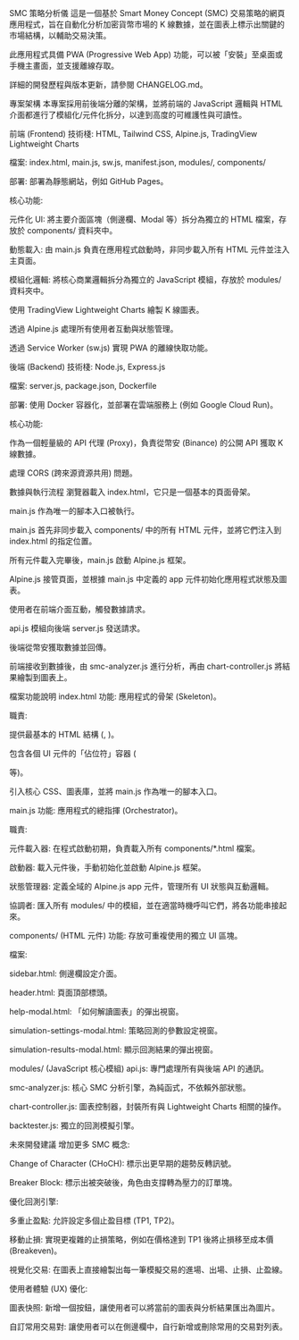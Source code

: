 SMC 策略分析儀
這是一個基於 Smart Money Concept (SMC) 交易策略的網頁應用程式，旨在自動化分析加密貨幣市場的 K 線數據，並在圖表上標示出關鍵的市場結構，以輔助交易決策。

此應用程式具備 PWA (Progressive Web App) 功能，可以被「安裝」至桌面或手機主畫面，並支援離線存取。

詳細的開發歷程與版本更新，請參閱 CHANGELOG.md。

專案架構
本專案採用前後端分離的架構，並將前端的 JavaScript 邏輯與 HTML 介面都進行了模組化/元件化拆分，以達到高度的可維護性與可讀性。

前端 (Frontend)
技術棧: HTML, Tailwind CSS, Alpine.js, TradingView Lightweight Charts

檔案: index.html, main.js, sw.js, manifest.json, modules/, components/

部署: 部署為靜態網站，例如 GitHub Pages。

核心功能:

元件化 UI: 將主要介面區塊（側邊欄、Modal 等）拆分為獨立的 HTML 檔案，存放於 components/ 資料夾中。

動態載入: 由 main.js 負責在應用程式啟動時，非同步載入所有 HTML 元件並注入主頁面。

模組化邏輯: 將核心商業邏輯拆分為獨立的 JavaScript 模組，存放於 modules/ 資料夾中。

使用 TradingView Lightweight Charts 繪製 K 線圖表。

透過 Alpine.js 處理所有使用者互動與狀態管理。

透過 Service Worker (sw.js) 實現 PWA 的離線快取功能。

後端 (Backend)
技術棧: Node.js, Express.js

檔案: server.js, package.json, Dockerfile

部署: 使用 Docker 容器化，並部署在雲端服務上 (例如 Google Cloud Run)。

核心功能:

作為一個輕量級的 API 代理 (Proxy)，負責從幣安 (Binance) 的公開 API 獲取 K 線數據。

處理 CORS (跨來源資源共用) 問題。

數據與執行流程
瀏覽器載入 index.html，它只是一個基本的頁面骨架。

main.js 作為唯一的腳本入口被執行。

main.js 首先非同步載入 components/ 中的所有 HTML 元件，並將它們注入到 index.html 的指定位置。

所有元件載入完畢後，main.js 啟動 Alpine.js 框架。

Alpine.js 接管頁面，並根據 main.js 中定義的 app 元件初始化應用程式狀態及圖表。

使用者在前端介面互動，觸發數據請求。

api.js 模組向後端 server.js 發送請求。

後端從幣安獲取數據並回傳。

前端接收到數據後，由 smc-analyzer.js 進行分析，再由 chart-controller.js 將結果繪製到圖表上。

檔案功能說明
index.html
功能: 應用程式的骨架 (Skeleton)。

職責:

提供最基本的 HTML 結構 (<head>, <body>)。

包含各個 UI 元件的「佔位符」容器 (<div id="sidebar-container"> 等)。

引入核心 CSS、圖表庫，並將 main.js 作為唯一的腳本入口。

main.js
功能: 應用程式的總指揮 (Orchestrator)。

職責:

元件載入器: 在程式啟動初期，負責載入所有 components/*.html 檔案。

啟動器: 載入元件後，手動初始化並啟動 Alpine.js 框架。

狀態管理器: 定義全域的 Alpine.js app 元件，管理所有 UI 狀態與互動邏輯。

協調者: 匯入所有 modules/ 中的模組，並在適當時機呼叫它們，將各功能串接起來。

components/ (HTML 元件)
功能: 存放可重複使用的獨立 UI 區塊。

檔案:

sidebar.html: 側邊欄設定介面。

header.html: 頁面頂部標頭。

help-modal.html: 「如何解讀圖表」的彈出視窗。

simulation-settings-modal.html: 策略回測的參數設定視窗。

simulation-results-modal.html: 顯示回測結果的彈出視窗。

modules/ (JavaScript 核心模組)
api.js: 專門處理所有與後端 API 的通訊。

smc-analyzer.js: 核心 SMC 分析引擎，為純函式，不依賴外部狀態。

chart-controller.js: 圖表控制器，封裝所有與 Lightweight Charts 相關的操作。

backtester.js: 獨立的回測模擬引擎。

未來開發建議
增加更多 SMC 概念:

Change of Character (CHoCH): 標示出更早期的趨勢反轉訊號。

Breaker Block: 標示出被突破後，角色由支撐轉為壓力的訂單塊。

優化回測引擎:

多重止盈點: 允許設定多個止盈目標 (TP1, TP2)。

移動止損: 實現更複雜的止損策略，例如在價格達到 TP1 後將止損移至成本價 (Breakeven)。

視覺化交易: 在圖表上直接繪製出每一筆模擬交易的進場、出場、止損、止盈線。

使用者體驗 (UX) 優化:

圖表快照: 新增一個按鈕，讓使用者可以將當前的圖表與分析結果匯出為圖片。

自訂常用交易對: 讓使用者可以在側邊欄中，自行新增或刪除常用的交易對列表。